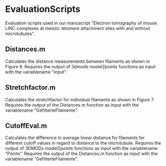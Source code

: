 # EvaluationScripts
Evaluation scripts used in our manuscript "Electron tomography of mouse LINC complexes at meiotic telomere attachment sites with and without microtubules".

## Distances.m
Calculates the distance measurements between filaments as shown in Figure 6.
Requires the output of 3dmods model2points functions as input with the variablename "input".

## Stretchfactor.m 
Calculates the stretchfactor for individual filaments as shown in Figure 7.
Requires the output of the Distances.m function as input with the variablename "GefilterteFilamente".

## CutoffEval.m
Calculates the difference in average linear distance for filaments for different cutoff values in regard to distance to the microtubule.
Requires the output of 3DMODs model2points functions as input with the variablename "Points".
Requires the output of the Distances.m function as input with the variablename "GefilterteFilamente".
